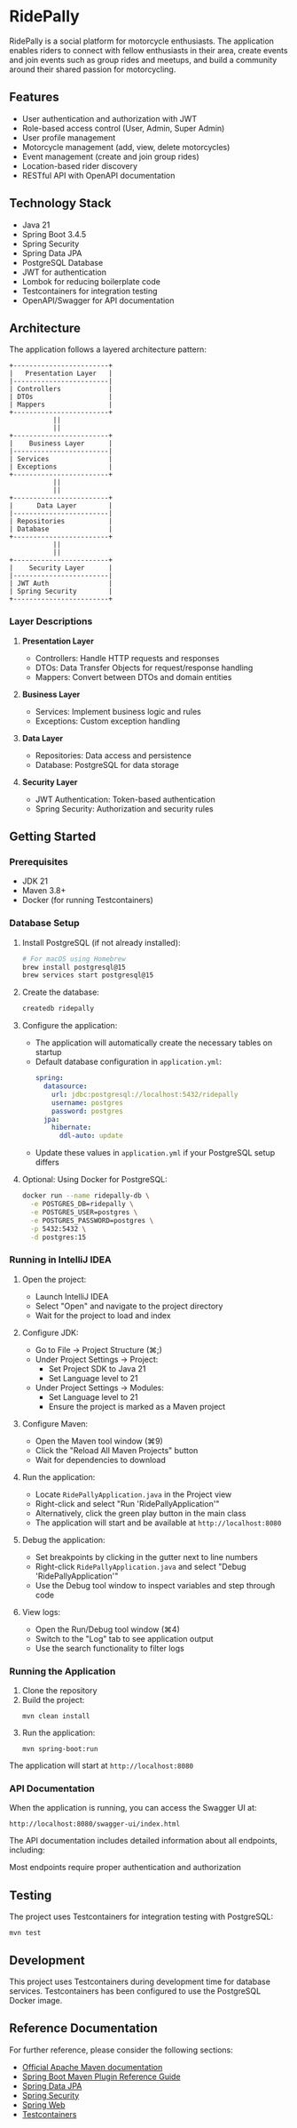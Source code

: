 # RidePally

RidePally is a social platform for motorcycle enthusiasts. The application enables riders to connect with fellow enthusiasts in their area, create events and join events such as group rides and meetups, and build a community around their shared passion for motorcycling.

## Features

- User authentication and authorization with JWT
- Role-based access control (User, Admin, Super Admin)
- User profile management
- Motorcycle management (add, view, delete motorcycles)
- Event management (create and join group rides)
- Location-based rider discovery
- RESTful API with OpenAPI documentation

## Technology Stack

- Java 21
- Spring Boot 3.4.5
- Spring Security
- Spring Data JPA
- PostgreSQL Database
- JWT for authentication
- Lombok for reducing boilerplate code
- Testcontainers for integration testing
- OpenAPI/Swagger for API documentation

## Architecture

The application follows a layered architecture pattern:

```
+------------------------+
|   Presentation Layer   |
|------------------------|
| Controllers            |
| DTOs                   |
| Mappers                |
+------------------------+
           ||
           ||
+------------------------+
|    Business Layer      |
|------------------------|
| Services               | 
| Exceptions             |
+------------------------+
           ||
           ||
+------------------------+
|      Data Layer        |
|------------------------|
| Repositories           |
| Database               |
+------------------------+
           ||
           ||
+------------------------+
|    Security Layer      |
|------------------------|
| JWT Auth               | 
| Spring Security        |
+------------------------+
```

### Layer Descriptions

1. **Presentation Layer**
   - Controllers: Handle HTTP requests and responses
   - DTOs: Data Transfer Objects for request/response handling
   - Mappers: Convert between DTOs and domain entities

2. **Business Layer**
   - Services: Implement business logic and rules
   - Exceptions: Custom exception handling

3. **Data Layer**
   - Repositories: Data access and persistence
   - Database: PostgreSQL for data storage

4. **Security Layer**
   - JWT Authentication: Token-based authentication
   - Spring Security: Authorization and security rules

## Getting Started

### Prerequisites

- JDK 21
- Maven 3.8+
- Docker (for running Testcontainers)

### Database Setup

1. Install PostgreSQL (if not already installed):
   ```bash
   # For macOS using Homebrew
   brew install postgresql@15
   brew services start postgresql@15
   ```

2. Create the database:
   ```bash
   createdb ridepally
   ```

3. Configure the application:
   - The application will automatically create the necessary tables on startup
   - Default database configuration in `application.yml`:
     ```yaml
     spring:
       datasource:
         url: jdbc:postgresql://localhost:5432/ridepally
         username: postgres
         password: postgres
       jpa:
         hibernate:
           ddl-auto: update
     ```
   - Update these values in `application.yml` if your PostgreSQL setup differs

4. Optional: Using Docker for PostgreSQL:
   ```bash
   docker run --name ridepally-db \
     -e POSTGRES_DB=ridepally \
     -e POSTGRES_USER=postgres \
     -e POSTGRES_PASSWORD=postgres \
     -p 5432:5432 \
     -d postgres:15
   ```

### Running in IntelliJ IDEA

1. Open the project:
   - Launch IntelliJ IDEA
   - Select "Open" and navigate to the project directory
   - Wait for the project to load and index

2. Configure JDK:
   - Go to File → Project Structure (⌘;)
   - Under Project Settings → Project:
     - Set Project SDK to Java 21
     - Set Language level to 21
   - Under Project Settings → Modules:
     - Set Language level to 21
     - Ensure the project is marked as a Maven project

3. Configure Maven:
   - Open the Maven tool window (⌘9)
   - Click the "Reload All Maven Projects" button
   - Wait for dependencies to download

4. Run the application:
   - Locate `RidePallyApplication.java` in the Project view
   - Right-click and select "Run 'RidePallyApplication'"
   - Alternatively, click the green play button in the main class
   - The application will start and be available at `http://localhost:8080`

5. Debug the application:
   - Set breakpoints by clicking in the gutter next to line numbers
   - Right-click `RidePallyApplication.java` and select "Debug 'RidePallyApplication'"
   - Use the Debug tool window to inspect variables and step through code

6. View logs:
   - Open the Run/Debug tool window (⌘4)
   - Switch to the "Log" tab to see application output
   - Use the search functionality to filter logs

### Running the Application

1. Clone the repository
2. Build the project:
   ```
   mvn clean install
   ```
3. Run the application:
   ```
   mvn spring-boot:run
   ```

The application will start at `http://localhost:8080`

### API Documentation

When the application is running, you can access the Swagger UI at:
```
http://localhost:8080/swagger-ui/index.html
```

The API documentation includes detailed information about all endpoints, including:

Most endpoints require proper authentication and authorization

## Testing

The project uses Testcontainers for integration testing with PostgreSQL:

```
mvn test
```

## Development

This project uses Testcontainers during development time for database services.
Testcontainers has been configured to use the PostgreSQL Docker image.

## Reference Documentation

For further reference, please consider the following sections:

* [Official Apache Maven documentation](https://maven.apache.org/guides/index.html)
* [Spring Boot Maven Plugin Reference Guide](https://docs.spring.io/spring-boot/3.4.5/maven-plugin)
* [Spring Data JPA](https://docs.spring.io/spring-boot/3.4.5/reference/data/sql.html#data.sql.jpa-and-spring-data)
* [Spring Security](https://docs.spring.io/spring-boot/3.4.5/reference/web/spring-security.html)
* [Spring Web](https://docs.spring.io/spring-boot/3.4.5/reference/web/servlet.html)
* [Testcontainers](https://java.testcontainers.org/)